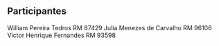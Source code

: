 ## Participantes
William Pereira Tedros RM 87429
Julia Menezes de Carvalho RM 96106
Victor Henrique Fernandes RM 93598

